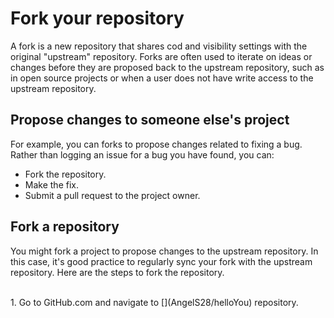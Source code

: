 # Fork your repository
A fork is a new repository that shares cod and visibility settings with the original "upstream" repository. Forks are often used to iterate on ideas or changes before they are proposed back to the upstream repository, such as in open source projects or when a user does not have write access to the upstream repository. 
<br />
## Propose changes to someone else's project
For example, you can forks to propose changes related to fixing a bug. Rather than logging an issue for a bug you have found, you can:
<br />
* Fork the repository.
* Make the fix.
* Submit a pull request to the project owner.

## Fork a repository
You might fork a project to propose changes to the upstream repository. In this case, it's good practice to regularly sync your fork with the upstream repository. Here are the steps to fork the repository. 

<br />
1. Go to GitHub.com and navigate to [](AngelS28/helloYou) repository.
